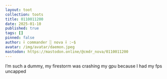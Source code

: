```yaml
---
layout: toot
collection: toots
title: 0110011200
date: 2025-01-10
published: true
tags: []
pinned: false
author: ⸸ commander ░ nova ⸸ :~$
avatar: /img/avatar/daemon.jpeg
mastodon: https://mastodon.online/@cmdr_nova/0110011200
---
```


I’m such a dummy, my firestorm was crashing my gpu because I had my fps uncapped
